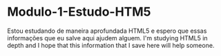 # Modulo-1-Estudo-HTM5
 Estou estudando de maneira aprofundada HTML5 e espero que essas informações que eu salve aqui ajudem alguem. I'm studying HTML5 in depth and I hope that this information that I save here will help someone.
